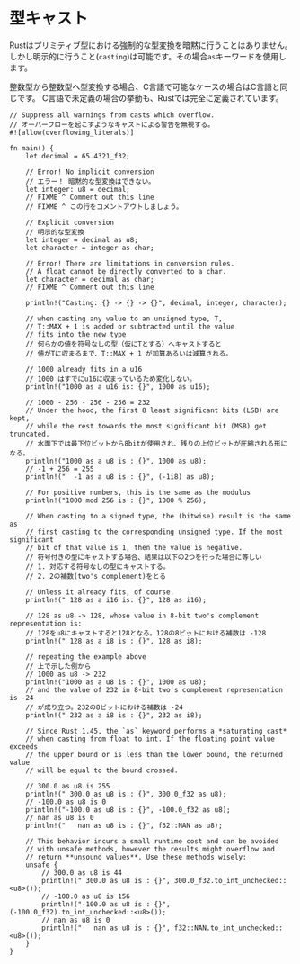 <!--
# Casting
-->
# 型キャスト

<!--
Rust provides no implicit type conversion (coercion) between primitive types.
But, explicit type conversion (casting) can be performed using the `as` keyword.
-->
Rustはプリミティブ型における強制的な型変換を暗黙に行うことはありません。しかし明示的に行うこと(`casting`)は可能です。その場合`as`キーワードを使用します。

<!--
Rules for converting between integral types follow C conventions generally,
except in cases where C has undefined behavior. The behavior of all casts
between integral types is well defined in Rust.
-->
整数型から整数型へ型変換する場合、C言語で可能なケースの場合はC言語と同じです。
C言語で未定義の場合の挙動も、Rustでは完全に定義されています。

```rust,editable,ignore,mdbook-runnable
// Suppress all warnings from casts which overflow.
// オーバーフローを起こすようなキャストによる警告を無視する。
#![allow(overflowing_literals)]

fn main() {
    let decimal = 65.4321_f32;

    // Error! No implicit conversion
    // エラー！ 暗黙的な型変換はできない。
    let integer: u8 = decimal;
    // FIXME ^ Comment out this line
    // FIXME ^ この行をコメントアウトしましょう。

    // Explicit conversion
    // 明示的な型変換
    let integer = decimal as u8;
    let character = integer as char;

    // Error! There are limitations in conversion rules.
    // A float cannot be directly converted to a char.
    let character = decimal as char;
    // FIXME ^ Comment out this line

    println!("Casting: {} -> {} -> {}", decimal, integer, character);

    // when casting any value to an unsigned type, T,
    // T::MAX + 1 is added or subtracted until the value
    // fits into the new type
    // 何らかの値を符号なしの型（仮にTとする）へキャストすると
    // 値がTに収まるまで、T::MAX + 1 が加算あるいは減算される。

    // 1000 already fits in a u16
    // 1000 はすでにu16に収まっているため変化しない。
    println!("1000 as a u16 is: {}", 1000 as u16);

    // 1000 - 256 - 256 - 256 = 232
    // Under the hood, the first 8 least significant bits (LSB) are kept,
    // while the rest towards the most significant bit (MSB) get truncated.
    // 水面下では最下位ビットから8bitが使用され、残りの上位ビットが圧縮される形になる。
    println!("1000 as a u8 is : {}", 1000 as u8);
    // -1 + 256 = 255
    println!("  -1 as a u8 is : {}", (-1i8) as u8);

    // For positive numbers, this is the same as the modulus
    println!("1000 mod 256 is : {}", 1000 % 256);

    // When casting to a signed type, the (bitwise) result is the same as
    // first casting to the corresponding unsigned type. If the most significant
    // bit of that value is 1, then the value is negative.
    // 符号付きの型にキャストする場合、結果は以下の2つを行った場合に等しい
    // 1. 対応する符号なしの型にキャストする。
    // 2. 2の補数(two's complement)をとる

    // Unless it already fits, of course.
    println!(" 128 as a i16 is: {}", 128 as i16);

    // 128 as u8 -> 128, whose value in 8-bit two's complement representation is:
    // 128をu8にキャストすると128となる。128の8ビットにおける補数は -128
    println!(" 128 as a i8 is : {}", 128 as i8);

    // repeating the example above
    // 上で示した例から
    // 1000 as u8 -> 232
    println!("1000 as a u8 is : {}", 1000 as u8);
    // and the value of 232 in 8-bit two's complement representation is -24
    // が成り立つ。232の8ビットにおける補数は -24
    println!(" 232 as a i8 is : {}", 232 as i8);

    // Since Rust 1.45, the `as` keyword performs a *saturating cast*
    // when casting from float to int. If the floating point value exceeds
    // the upper bound or is less than the lower bound, the returned value
    // will be equal to the bound crossed.

    // 300.0 as u8 is 255
    println!(" 300.0 as u8 is : {}", 300.0_f32 as u8);
    // -100.0 as u8 is 0
    println!("-100.0 as u8 is : {}", -100.0_f32 as u8);
    // nan as u8 is 0
    println!("   nan as u8 is : {}", f32::NAN as u8);

    // This behavior incurs a small runtime cost and can be avoided
    // with unsafe methods, however the results might overflow and
    // return **unsound values**. Use these methods wisely:
    unsafe {
        // 300.0 as u8 is 44
        println!(" 300.0 as u8 is : {}", 300.0_f32.to_int_unchecked::<u8>());
        // -100.0 as u8 is 156
        println!("-100.0 as u8 is : {}", (-100.0_f32).to_int_unchecked::<u8>());
        // nan as u8 is 0
        println!("   nan as u8 is : {}", f32::NAN.to_int_unchecked::<u8>());
    }
}
```
